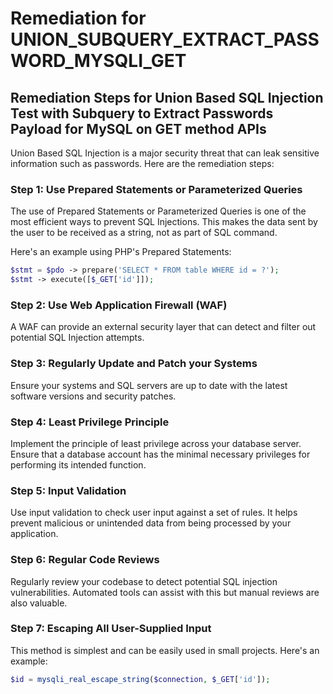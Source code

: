# Remediation for UNION_SUBQUERY_EXTRACT_PASSWORD_MYSQLI_GET

## Remediation Steps for Union Based SQL Injection Test with Subquery to Extract Passwords Payload for MySQL on GET method APIs

Union Based SQL Injection is a major security threat that can leak sensitive information such as passwords. Here are the remediation steps:

### Step 1: Use Prepared Statements or Parameterized Queries

The use of Prepared Statements or Parameterized Queries is one of the most efficient ways to prevent SQL Injections. This makes the data sent by the user to be received as a string, not as part of SQL command.

Here's an example using PHP's Prepared Statements:

```php
$stmt = $pdo -> prepare('SELECT * FROM table WHERE id = ?');
$stmt -> execute([$_GET['id']]);
```

### Step 2: Use Web Application Firewall (WAF)

A WAF can provide an external security layer that can detect and filter out potential SQL Injection attempts.

### Step 3: Regularly Update and Patch your Systems

Ensure your systems and SQL servers are up to date with the latest software versions and security patches.

### Step 4: Least Privilege Principle

Implement the principle of least privilege across your database server. Ensure that a database account has the minimal necessary privileges for performing its intended function.

### Step 5: Input Validation

Use input validation to check user input against a set of rules. It helps prevent malicious or unintended data from being processed by your application.

### Step 6: Regular Code Reviews

Regularly review your codebase to detect potential SQL injection vulnerabilities. Automated tools can assist with this but manual reviews are also valuable.

### Step 7: Escaping All User-Supplied Input

This method is simplest and can be easily used in small projects. Here's an example:

```php
$id = mysqli_real_escape_string($connection, $_GET['id']);
```